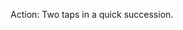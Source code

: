 Action: Two taps in a quick succession.
<snippet id='gest-double-tap-xml'/>
<snippet id='gest-double-tap'/>
<snippet id='gest-double-tap-ts'/>
